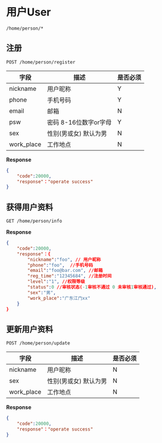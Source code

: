 用户User
===
`/home/person/*`

## 注册    
`POST /home/person/register` 

字段  |描述 |  是否必须 
------------ | -------------| -------------
nickname | 用户昵称     | Y
phone| 手机号码 | Y
email|  邮箱      | N
psw  | 密码 8-16位数字or字母   | Y
sex|    性别(男或女) 默认为男    | N
work_place|  工作地点   | N


**Response**  

```json
{
    "code":20000,
    "response"："operate success"
}
```


## 获得用户资料
`GET /home/person/info`

**Response**
```json
{
    "code":20000,
    "response"：{
        "nickname":"foo", // 用户昵称
        "phone":"foo",  //手机号码 
        "email":"foo@bar.com", //邮箱
        "reg_time":"12345684", //注册时间
        "level":"1", //权限等级
        "status":0 //审核状态(-1审核不通过 0 未审核1审核通过),
        "sex":"男",
        "work_place":"广东江门xx"
    }
}
```

## 更新用户资料
`POST /home/person/update`

字段  |描述 |  是否必须 
------------ | -------------| -------------
nickname | 用户昵称     | N
sex|    性别(男或女) 默认为男    | N
work_place|  工作地点   | N


**Response**  

```json
{
    "code":20000,
    "response"："operate success"
}
```
